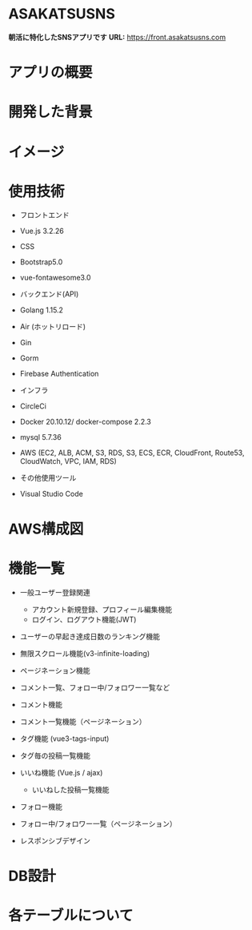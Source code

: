# ASAKATSUSNS

**朝活に特化したSNSアプリです**
 **URL:** https://front.asakatsusns.com

# アプリの概要

# 開発した背景

# イメージ

# 使用技術
- フロントエンド
 - Vue.js 3.2.26
 - CSS
 - Bootstrap5.0
 - vue-fontawesome3.0

- バックエンド(API)
 - Golang 1.15.2
 - Air (ホットリロード)
 - Gin
 - Gorm
 - Firebase Authentication

- インフラ
 - CircleCi
 - Docker 20.10.12/ docker-compose 2.2.3
 - mysql 5.7.36
 - AWS (EC2, ALB, ACM, S3, RDS, S3, ECS, ECR, CloudFront, Route53, CloudWatch, VPC, IAM, RDS)

- その他使用ツール
 - Visual Studio Code

# AWS構成図

# 機能一覧
- 一般ユーザー登録関連
  - アカウント新規登録、プロフィール編集機能
  - ログイン、ログアウト機能(JWT)

- ユーザーの早起き達成日数のランキング機能

- 無限スクロール機能(v3-infinite-loading)

- ページネーション機能
 - コメント一覧、フォロー中/フォロワー一覧など

- コメント機能
 - コメント一覧機能（ページネーション）

- タグ機能 (vue3-tags-input)
 - タグ毎の投稿一覧機能

- いいね機能 (Vue.js / ajax)
  - いいねした投稿一覧機能

- フォロー機能
 - フォロー中/フォロワー一覧（ページネーション）

- レスポンシブデザイン
# DB設計

# 各テーブルについて



